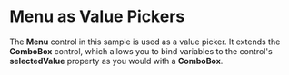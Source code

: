 Menu as Value Pickers
=====================

The **Menu** control in this sample is used as a value picker. It extends the **ComboBox** control, which allows you to bind variables to the control's **selectedValue** property as you would with a **ComboBox**.